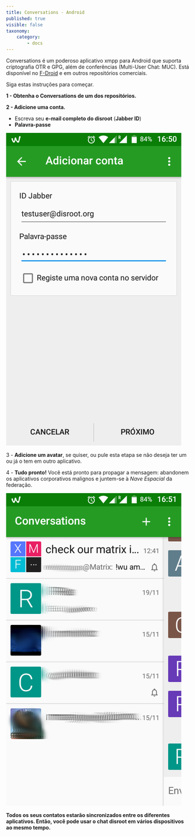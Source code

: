 ```yaml
---
title: Conversations - Android
published: true
visible: false
taxonomy:
    category:
        - docs
---
```


Conversations é um poderoso aplicativo xmpp para Android que suporta criptografia OTR e GPG, além de conferências (Multi-User Chat: MUC). Está disponível no [F-Droid](https://f-droid.org/en/) e em outros repositórios comerciais.

Siga estas instruções para começar.

**1 - Obtenha o Conversations de um dos repositórios.**

**2 - Adicione uma conta.**
-  Escreva seu **e-mail completo do disroot** (**Jabber ID**)
-  **Palavra-passe**

![](pt/conversations.png)

3 - **Adicione um avatar**, se quiser, ou pule esta etapa se não deseja ter um ou já o tem em outro aplicativo.

4 - **Tudo pronto!** Você está pronto para propagar a mensagem: abandonem os aplicativos corporativos malignos e juntem-se à *Nave Espacial* da federação.

![](pt/conversations2.png)

**Todos os seus contatos estarão sincronizados entre os diferentes aplicativos. Então, você pode usar o chat disroot em vários dispositivos ao mesmo tempo.**

